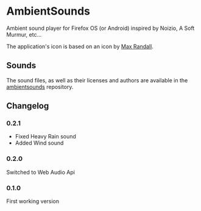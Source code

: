 # AmbientSounds

Ambient sound player for Firefox OS (or Android) inspired by Noizio, A
Soft Murmur, etc...

The application's icon is based on an icon by
[Max Randall](http://www.maxrandall.com/).

## Sounds

The sound files, as well as their licenses and authors are available in
the [ambientsounds](https://github.com/Muges/ambientsounds) repository.

## Changelog

### 0.2.1

- Fixed Heavy Rain sound
- Added Wind sound

### 0.2.0

Switched to Web Audio Api

### 0.1.0

First working version
